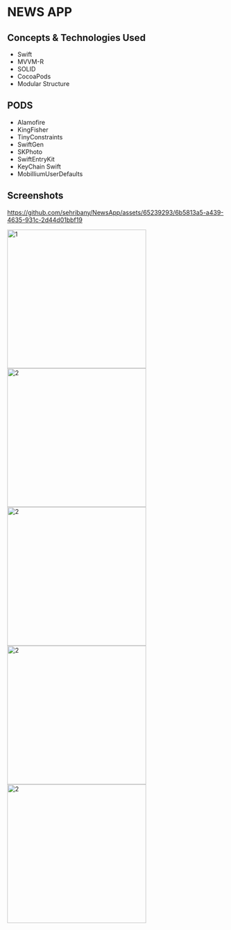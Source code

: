 # NEWS APP




## Concepts & Technologies Used
- Swift
- MVVM-R
- SOLID
- CocoaPods
- Modular Structure

## PODS
- Alamofire
- KingFisher
- TinyConstraints
- SwiftGen
- SKPhoto
- SwiftEntryKit
- KeyChain Swift
- MobilliumUserDefaults


## Screenshots

https://github.com/sehribany/NewsApp/assets/65239293/6b5813a5-a439-4635-931c-2d44d01bbf19

<img width="320" alt="1" src="https://github.com/sehribany/NewsApp/assets/65239293/b09b5e9a-7f4d-4999-b12d-00cad40ecf19"> 
<img width="320" alt="2" src="https://github.com/sehribany/NewsApp/assets/65239293/ef057d57-5dc5-4a56-a309-1d1a6a86076c"> 
<img width="320" alt="2" src="https://github.com/sehribany/NewsApp/assets/65239293/c5b1cd7f-7b4e-4b6b-9178-69c1aa13b8fe"> 
<img width="320" alt="2" src="https://github.com/sehribany/NewsApp/assets/65239293/348056b8-652d-45f9-8542-11baeba4e5cb">
<img width="320" alt="2" src="https://github.com/sehribany/NewsApp/assets/65239293/83670445-90bd-43b7-8b96-b7e156f331b8">

